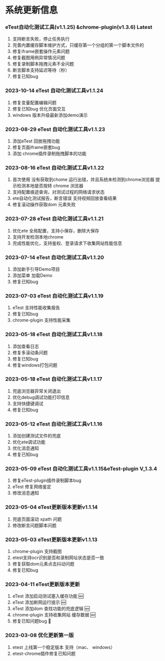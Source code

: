 # 系统更新信息


### eTest自动化测试工具(v1.1.25) &chrome-plugin(v1.3.6) Latest

1. 支持断言失败，停止任务执行
2. 完善内置缓存脚本维护方式，只缓存第一个分组的第一个脚本文件的
3. 修复iframe嵌套操作元素问题
4. 修复截图用例异常情况问题
5. 修复录制脚本拖拽元素不全问题
6. 断言脚本支持延迟等待（秒）
7. 修复已知bug

### 2023-10-14 eTest 自动化测试工具v1.1.24 

1. 修复变量配置编辑问题
2. 修复已知bug 优化页面交互
3. windows 版本升级最新添加demo演示


### 2023-08-29 eTest 自动化测试工具v1.1.23 

1. 添加eTest 回放拖拽功能
2. 修复页面iframe嵌套bug
3. 添加 chrome插件录制拖拽脚本的功能


### 2023-08-16 eTest 自动化测试工具v1.1.22 

1. 首次使用 没有获取到chome 运行出错，并且系统未检测到chrome浏览器 提示检测本地是否按转 chrome 浏览器
2. 支持配置痕迹查询，对测试过程的网络请求状态
3. ete自动化测试报告，断言错误 支持视频回放查看结果
4. 修复滚动操作获取dom 元素失败


###  2023-07-28 eTest 自动化测试工具v1.1.21
 
1. 优化ete 全局配置，支持小保存，删除大保存
2. 支持开发检测本地chrome
3. 完成性能优化，支持鉴权、登录请求下收集网站性能信息


### 2023-07-14 eTest 自动化测试工具v1.1.20 

1. 添加新手引导Demo项目
2. 添加菜单 加载Demo
3. 修复已知bug

### 2023-07-03 eTest 自动化测试工具v1.1.19
1. eTest 支持性能收集报告
2. 修复已知bug
3. chrome-plugin 支持性能采集


### 2023-05-18 eTest 自动化测试工具v1.1.18 
1. 添加查看日志
2. 修复多滚动条问题
3. 修复已知bug
4. 修复windows打包问题

### 2023-05-18 eTest 自动化测试工具v1.1.17
1. 兜底浏览器异常关闭退出
2. 优化debug调试功能打印信息
3. 支持快捷键调试
4. 修复已知bug

### 2023-05-12 eTest 自动化测试工具v1.1.16
1. 添加创建测试文件的兜底
2. 优化ete调试功能
3. 优化消息通知
4. 修复已知bug

### 2023-05-09 eTest 自动化测试工具v1.1.15&eTest-plugin V_1.3.4
1. 修复eTest-plugin插件录制脚本bug
2. eTest 修复网络鉴定
3. 修改消息通知

### 2023-05-04  eTest更新版本更新v1.1.14
1. 兜底页面滚动 xpath 问题
2. 修改断言问题脚本问题

### 2023-05-03 eTest更新版本更新v1.1.13
1. chrome-plugin 支持截图
2. etest支持ocr识别是否和录制网址状态是否一致
3. 修复获取dom元素点击抖动问题
4. 修复已知bug

### 2023-04-11 eTest更新版本更新
1. eTest 添加启动测试塞入缓存功能 🆕
2. eTest 添加断网运行提示 🆕
3. eTest 添加dom 查找功能的兜底逻辑 🆕
4. chrome-plugin 支持收集网站 缓存数据 🆕
5. 修复已知问题bug 🐛

### 2023-03-08 优化更新第一版

1. etest 上线第一个稳定版本 支持（mac、 windows）
2. etest-chrome插件修复已知问题
